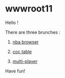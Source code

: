 # wwwroot11

Hello !

There are three brunches :

1. [nba browser](nbabrowser/index.html "NBA browser")

2. [coc table](coc/index.html "coc")

3. [multi-player](player/index.html)

Have fun!